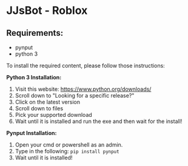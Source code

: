 # JJsBot - Roblox

## Requirements:
- pynput
- python 3

To install the required content, please follow those instructions:

**Python 3 Installation:**
1. Visit this website: https://www.python.org/downloads/
2. Scroll down to "Looking for a specific release?"
3. Click on the latest version
4. Scroll down to files
5. Pick your supported download
6. Wait until it is installed and run the exe and then wait for the install!

**Pynput Installation:**
1. Open your cmd or powershell as an admin.
2. Type in the following: `pip install pynput`
4. Wait until it is installed!
